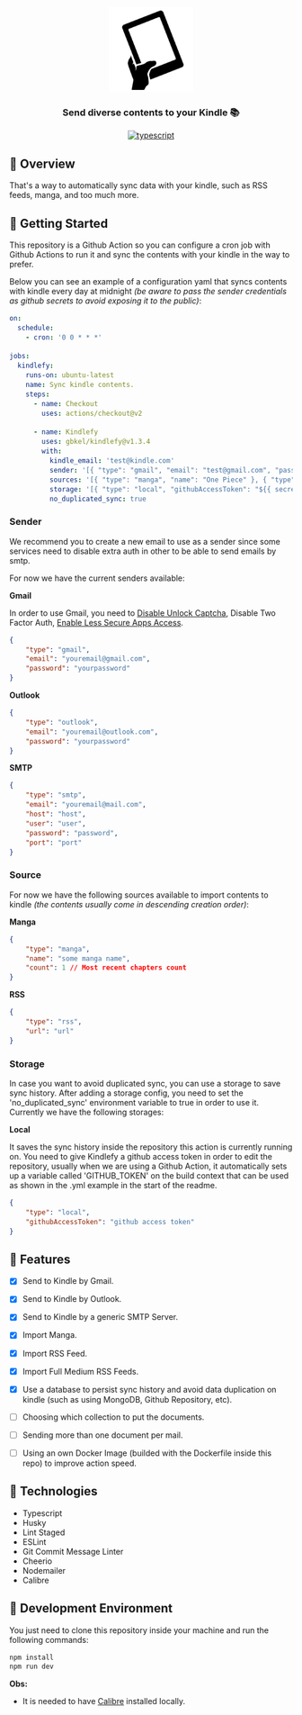 <p align="center">
	<img src="./logo.png" height="150" width="150" alt="icon example" />
</p>	

<h3 align="center">
  Send diverse contents to your Kindle 📚️
</h3>

<p align="center">
	<a href="https://github.com/microsoft/TypeScript">
		<img alt="typescript" src="https://camo.githubusercontent.com/41c68e9f29c6caccc084e5a147e0abd5f392d9bc/68747470733a2f2f62616467656e2e6e65742f62616467652f547970655363726970742f7374726963742532302546302539462539322541412f626c7565">
	</a>
</p>

## 📌 Overview

That's a way to automatically sync data with your kindle, such as RSS feeds, manga, and too much more.

## 🎩 Getting Started

This repository is a Github Action so you can configure a cron job with Github Actions to run it and sync the contents with your kindle in the way to prefer.

Below you can see an example of a configuration yaml that syncs contents with kindle every day at midnight *(be aware to pass the sender credentials as github secrets to avoid exposing it to the public)*:

```yml
on:
  schedule:
    - cron: '0 0 * * *'

jobs:
  kindlefy:
    runs-on: ubuntu-latest
    name: Sync kindle contents.
    steps:
      - name: Checkout
        uses: actions/checkout@v2

      - name: Kindlefy
        uses: gbkel/kindlefy@v1.3.4
        with:
          kindle_email: 'test@kindle.com'
          sender: '[{ "type": "gmail", "email": "test@gmail.com", "password": "password" }]'
          sources: '[{ "type": "manga", "name": "One Piece" }, { "type": "rss", "url": "https://dev.to/feed" }]'
          storage: '[{ "type": "local", "githubAccessToken": "${{ secrets.GITHUB_TOKEN }}" }]'
          no_duplicated_sync: true
```

### Sender

We recommend you to create a new email to use as a sender since some services need to disable extra auth in other to be able to send emails by smtp.

For now we have the current senders available:

**Gmail**

In order to use Gmail, you need to [Disable Unlock Captcha](https://accounts.google.com/DisplayUnlockCaptcha), Disable Two Factor Auth, [Enable Less Secure Apps Access](https://myaccount.google.com/lesssecureapps).

```json
{
	"type": "gmail",
	"email": "youremail@gmail.com",
	"password": "yourpassword"
}
```

**Outlook**

```json
{
	"type": "outlook",
	"email": "youremail@outlook.com",
	"password": "yourpassword"
}
```

**SMTP**

```json
{
	"type": "smtp",
	"email": "youremail@mail.com",
	"host": "host",
	"user": "user",
	"password": "password",
	"port": "port"
}
```

### Source

For now we have the following sources available to import contents to kindle *(the contents usually come in descending creation order)*:

**Manga**

```json
{
	"type": "manga",
	"name": "some manga name",
	"count": 1 // Most recent chapters count
}
```

**RSS**

```json
{
	"type": "rss",
	"url": "url"
}
```

### Storage

In case you want to avoid duplicated sync, you can use a storage to save sync history. After adding a storage config, you need to set the 'no_duplicated_sync' environment variable to true in order to use it. Currently we have the following storages:

**Local**

It saves the sync history inside the repository this action is currently running on. You need to give Kindlefy a github access token in order to edit the repository, usually when we are using a Github Action, it automatically sets up a variable called 'GITHUB_TOKEN' on the build context that can be used as shown in the .yml example in the start of the readme.

```json
{
	"type": "local",
	"githubAccessToken": "github access token"
}
```

## 🕋 Features

- [X] Send to Kindle by Gmail.

- [X] Send to Kindle by Outlook.

- [X] Send to Kindle by a generic SMTP Server.

- [X] Import Manga.

- [X] Import RSS Feed.

- [X] Import Full Medium RSS Feeds.

- [X] Use a database to persist sync history and avoid data duplication on kindle (such as using MongoDB, Github Repository, etc).

- [ ] Choosing which collection to put the documents.

- [ ] Sending more than one document per mail.

- [ ] Using an own Docker Image (builded with the Dockerfile inside this repo) to improve action speed.

## 🔧 Technologies

- Typescript
- Husky
- Lint Staged
- ESLint
- Git Commit Message Linter
- Cheerio
- Nodemailer
- Calibre

## 🚀 Development Environment

You just need to clone this repository inside your machine and run the following commands:

```sh
npm install
npm run dev
```

**Obs:**

- It is needed to have [Calibre](https://calibre-ebook.com/download) installed locally.
